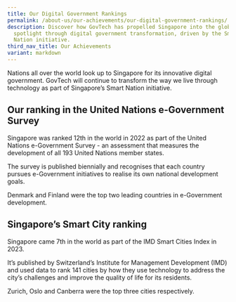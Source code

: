 ```yaml
---
title: Our Digital Government Rankings
permalink: /about-us/our-achievements/our-digital-government-rankings/
description: Discover how GovTech has propelled Singapore into the global
  spotlight through digital government transformation, driven by the Smart
  Nation initiative.
third_nav_title: Our Achievements
variant: markdown
---
```

Nations all over the world look up to Singapore for its innovative digital government. GovTech will continue to transform the way we live through technology as part of Singapore’s Smart Nation initiative.

## Our ranking in the United Nations e-Government Survey

Singapore was ranked 12th in the world in 2022 as part of the United Nations e-Government Survey - an assessment that measures the development of all 193 United Nations member states.

The survey is published biennially and recognises that each country pursues e-Government initiatives to realise its own national development goals.

Denmark and Finland were the top two leading countries in e-Government development.

## Singapore’s Smart City ranking

Singapore came 7th in the world as part of the IMD Smart Cities Index in 2023. 

It’s published by Switzerland’s Institute for Management Development (IMD) and used data to rank 141 cities by how they use technology to address the city’s challenges and improve the quality of life for its residents. 

Zurich, Oslo and Canberra were the top three cities respectively.
